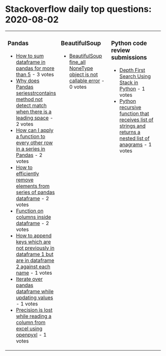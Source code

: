 # Stackoverflow daily top questions: <!-- date starts -->2020-08-02<!-- date ends -->

<table><tr><td valign="top" width="33%">

### Pandas
<!-- pandas starts -->
* [How to sum dataframe in pandas for more than 5](https://stackoverflow.com/questions/63213256/how-to-sum-dataframe-in-pandas-for-more-than-5) - 3 votes
* [Why does Pandas seriesstrcontains method not detect match when there is a leading space](https://stackoverflow.com/questions/63211473/why-does-pandas-series-str-contains-method-not-detect-match-when-there-is-a-lead) - 2 votes
* [How can I apply a function to every other row in a series in Pandas](https://stackoverflow.com/questions/63212292/how-can-i-apply-a-function-to-every-other-row-in-a-series-in-pandas) - 2 votes
* [How to efficiently remove elements from series of pandas dataframe](https://stackoverflow.com/questions/63211636/how-to-efficiently-remove-elements-from-series-of-pandas-dataframe) - 2 votes
* [Function on columns inside dataframe](https://stackoverflow.com/questions/63211470/function-on-columns-inside-dataframe) - 2 votes
* [How to append keys which are not previously in dataframe 1 but are in dataframe 2 against each name](https://stackoverflow.com/questions/63213932/how-to-append-keys-which-are-not-previously-in-dataframe-1-but-are-in-dataframe) - 1 votes
* [Iterate over pandas dataframe while updating values](https://stackoverflow.com/questions/63211752/iterate-over-pandas-dataframe-while-updating-values) - 1 votes
* [Precision is lost while reading a column from excel using openpyxl](https://stackoverflow.com/questions/63212247/precision-is-lost-while-reading-a-column-from-excel-using-openpyxl) - 1 votes
<!-- pandas ends -->
</td><td valign="top" width="34%">


### BeautifulSoup
<!-- bs starts -->
* [BeautifulSoup fine_all NoneType object is not callable error](https://stackoverflow.com/questions/63211731/beautifulsoup-fine-all-nonetype-object-is-not-callable-error) - 0 votes
<!-- bs ends -->
</td><td valign="top" width="34%">


### Python code review submissions
<!-- code_review starts -->
* [Depth First Search Using Stack in Python](https://codereview.stackexchange.com/questions/247368/depth-first-search-using-stack-in-python) - 1 votes
* [Python recursive function that receives list of strings and returns a nested list of anagrams](https://codereview.stackexchange.com/questions/247372/python-recursive-function-that-receives-list-of-strings-and-returns-a-nested-li) - 1 votes
<!-- code_review ends -->
</td><td valign="top" width="34%">